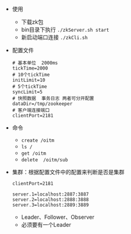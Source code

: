 - 使用
    - 下载zk包
    - bin目录下执行 `./zkServer.sh start`
    - 新启动端口连接 `./zkCli.sh`

- 配置文件
    ```
    # 基本单位  2000ms
    tickTime=2000
    # 10个tickTime
    initLimit=10
    # 5个tickTime
    syncLimit=5
    # 快照数据  事务日志 两者可分开配置
    dataDir=/tmp/zookeeper
    # 客户端连接端口
    clientPort=2181
    ```
    
- 命令
    - `create /oitm`
    - `ls /`
    - `get /oitm`
    - `delete  /oitm/sub`

- 集群：根据配置文件中的配置来判断是否是集群
    ```
    clientPort=2181

    server.1=localhost:2887:3887
    server.2=localhost:2888:3888
    server.3=localhost:2889:3889    
    ```
    - Leader、Follower、Observer
    - 必须要有一个Leader